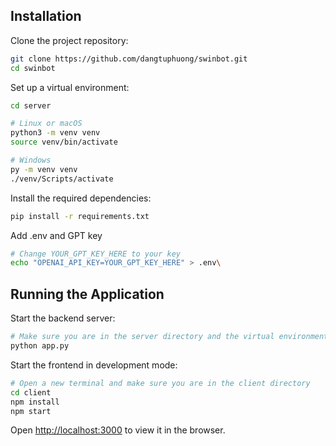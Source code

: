 ## Installation

Clone the project repository:

```bash
git clone https://github.com/dangtuphuong/swinbot.git
cd swinbot
```

Set up a virtual environment:

```bash
cd server

# Linux or macOS
python3 -m venv venv
source venv/bin/activate

# Windows
py -m venv venv
./venv/Scripts/activate
```

Install the required dependencies:

```bash
pip install -r requirements.txt
```

Add .env and GPT key

```bash
# Change YOUR_GPT_KEY_HERE to your key
echo "OPENAI_API_KEY=YOUR_GPT_KEY_HERE" > .env\
```

## Running the Application

Start the backend server:

```bash
# Make sure you are in the server directory and the virtual environment is activated
python app.py
```

Start the frontend in development mode:

```bash
# Open a new terminal and make sure you are in the client directory
cd client
npm install
npm start
```

Open [http://localhost:3000](http://localhost:3000) to view it in the browser.
